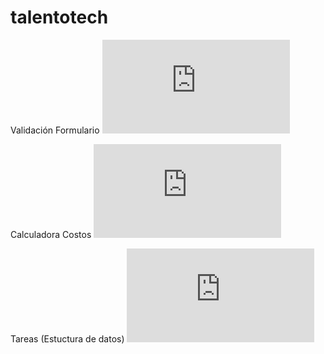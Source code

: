 # talentotech
Validación Formulario ![md-links](https://github.com/wgarciamunoz/talentotech/blob/main/index-form.html)

Calculadora Costos ![md-links](https://github.com/wgarciamunoz/talentotech/blob/main/calculadoracostos.html)

Tareas (Estuctura de datos) ![md-links](https://github.com/wgarciamunoz/talentotech/blob/main/Tareas.html)

